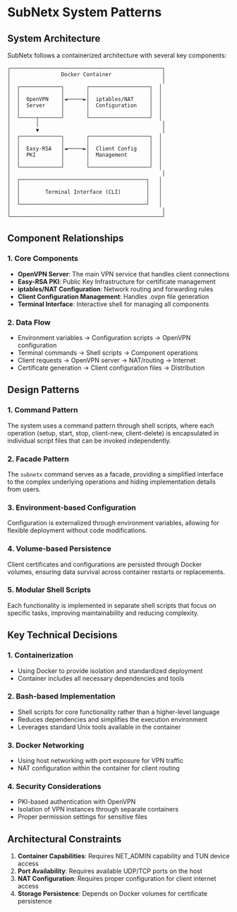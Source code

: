 # SubNetx System Patterns

## System Architecture

SubNetx follows a containerized architecture with several key components:

```
┌────────────────────────────────────────────────┐
│                Docker Container                │
│                                                │
│  ┌─────────────┐       ┌───────────────────┐  │
│  │             │       │                   │  │
│  │  OpenVPN    │◄─────►│  iptables/NAT     │  │
│  │  Server     │       │  Configuration    │  │
│  │             │       │                   │  │
│  └─────┬───────┘       └───────────────────┘  │
│        │                                       │
│        ▼                                       │
│  ┌─────────────┐       ┌───────────────────┐  │
│  │             │       │                   │  │
│  │  Easy-RSA   │◄─────►│  Client Config    │  │
│  │  PKI        │       │  Management       │  │
│  │             │       │                   │  │
│  └─────────────┘       └───────────────────┘  │
│                                                │
│  ┌────────────────────────────────────────┐   │
│  │                                        │   │
│  │        Terminal Interface (CLI)        │   │
│  │                                        │   │
│  └────────────────────────────────────────┘   │
│                                                │
└────────────────────────────────────────────────┘
```

## Component Relationships

### 1. Core Components
- **OpenVPN Server**: The main VPN service that handles client connections
- **Easy-RSA PKI**: Public Key Infrastructure for certificate management
- **iptables/NAT Configuration**: Network routing and forwarding rules
- **Client Configuration Management**: Handles .ovpn file generation
- **Terminal Interface**: Interactive shell for managing all components

### 2. Data Flow
- Environment variables → Configuration scripts → OpenVPN configuration
- Terminal commands → Shell scripts → Component operations
- Client requests → OpenVPN server → NAT/routing → Internet
- Certificate generation → Client configuration files → Distribution

## Design Patterns

### 1. Command Pattern
The system uses a command pattern through shell scripts, where each operation (setup, start, stop, client-new, client-delete) is encapsulated in individual script files that can be invoked independently.

### 2. Facade Pattern
The `subnetx` command serves as a facade, providing a simplified interface to the complex underlying operations and hiding implementation details from users.

### 3. Environment-based Configuration
Configuration is externalized through environment variables, allowing for flexible deployment without code modifications.

### 4. Volume-based Persistence
Client certificates and configurations are persisted through Docker volumes, ensuring data survival across container restarts or replacements.

### 5. Modular Shell Scripts
Each functionality is implemented in separate shell scripts that focus on specific tasks, improving maintainability and reducing complexity.

## Key Technical Decisions

### 1. Containerization
- Using Docker to provide isolation and standardized deployment
- Container includes all necessary dependencies and tools

### 2. Bash-based Implementation
- Shell scripts for core functionality rather than a higher-level language
- Reduces dependencies and simplifies the execution environment
- Leverages standard Unix tools available in the container

### 3. Docker Networking
- Using host networking with port exposure for VPN traffic
- NAT configuration within the container for client routing

### 4. Security Considerations
- PKI-based authentication with OpenVPN
- Isolation of VPN instances through separate containers
- Proper permission settings for sensitive files

## Architectural Constraints

1. **Container Capabilities**: Requires NET_ADMIN capability and TUN device access
2. **Port Availability**: Requires available UDP/TCP ports on the host
3. **NAT Configuration**: Requires proper configuration for client internet access
4. **Storage Persistence**: Depends on Docker volumes for certificate persistence
